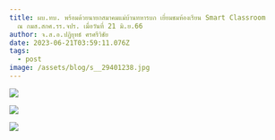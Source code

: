 ```yaml
---
title: ผบ.ทบ. พร้อมด้วยนายกสมาคมแม่บ้านทหารบก เยี่ยมชมห้องเรียน Smart Classroom
  ณ กมส.สกศ.รร.จปร. เมื่อวันที่ 21 มิ.ย.66
author: จ.ส.อ.ปฏิยุทธ์ ศรศรีวิชัย
date: 2023-06-21T03:59:11.076Z
tags:
  - post
image: /assets/blog/s__29401238.jpg
---
```

![](/assets/blog/2346415.jpg)

![](/assets/blog/2346416.jpg)

![](/assets/blog/s__29401237.jpg)